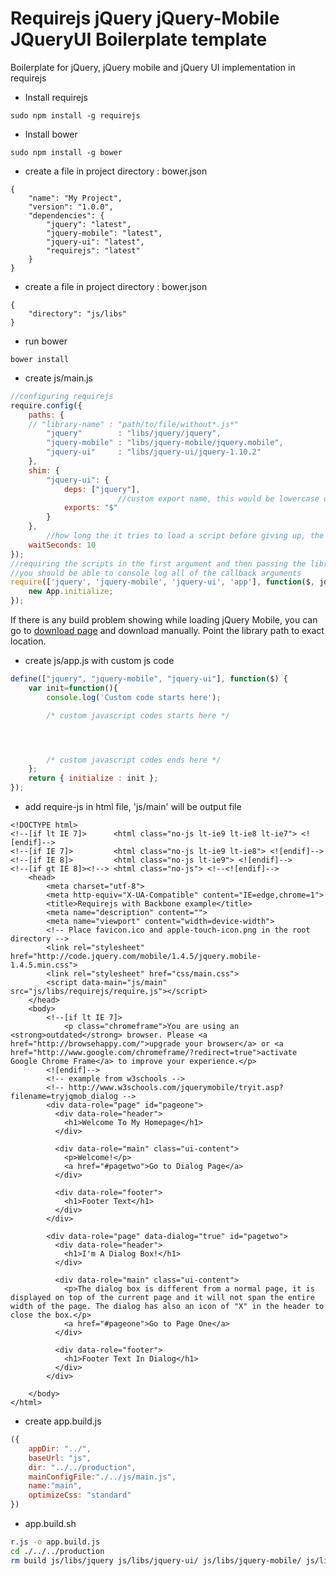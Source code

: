 Requirejs jQuery jQuery-Mobile JQueryUI Boilerplate template
==================================================

 Boilerplate for jQuery, jQuery mobile and jQuery UI implementation in requirejs

* Install requirejs
```
sudo npm install -g requirejs
```


* Install bower
```
sudo npm install -g bower
```

* create a file in project directory : bower.json
```
{
    "name": "My Project",
    "version": "1.0.0",
    "dependencies": {
        "jquery": "latest",
        "jquery-mobile": "latest",
        "jquery-ui": "latest",  
        "requirejs": "latest"
    }
}
```


* create a file in project directory : bower.json
```
{
    "directory": "js/libs"
}
```


* run bower
```
bower install
```

* create js/main.js
```javascript
//configuring requirejs
require.config({
    paths: {
    // "library-name" : "path/to/file/without*.js*"
        "jquery"		: "libs/jquery/jquery",
        "jquery-mobile"	: "libs/jquery-mobile/jquery.mobile",
        "jquery-ui"		: "libs/jquery-ui/jquery-1.10.2"
    },
    shim: {
        "jquery-ui": {
            deps: ["jquery"],
                        //custom export name, this would be lowercase otherwise
            exports: "$"
        }
    },
        //how long the it tries to load a script before giving up, the default is 7
    waitSeconds: 10
});
//requiring the scripts in the first argument and then passing the library namespaces into a callback
//you should be able to console log all of the callback arguments
require(['jquery', 'jquery-mobile', 'jquery-ui', 'app'], function($, jquerymobile, jqueryui, App){
    new App.initialize;
});
```
If there is any build problem showing while loading jQuery Mobile, you can go to [download page](http://jquerymobile.com/download/) and download manually. Point the library path to exact location.

* create js/app.js with custom js code
```javascript
define(["jquery", "jquery-mobile", "jquery-ui"], function($) {
    var init=function(){
    	console.log('Custom code starts here');

    	/* custom javascript codes starts here */




    	/* custom javascript codes ends here */
    };
    return { initialize : init };
});

```


* add require-js in html file, 'js/main' will be output file
```
<!DOCTYPE html>
<!--[if lt IE 7]>      <html class="no-js lt-ie9 lt-ie8 lt-ie7"> <![endif]-->
<!--[if IE 7]>         <html class="no-js lt-ie9 lt-ie8"> <![endif]-->
<!--[if IE 8]>         <html class="no-js lt-ie9"> <![endif]-->
<!--[if gt IE 8]><!--> <html class="no-js"> <!--<![endif]-->
    <head>
        <meta charset="utf-8">
        <meta http-equiv="X-UA-Compatible" content="IE=edge,chrome=1">
        <title>Requirejs with Backbone example</title>
        <meta name="description" content="">
        <meta name="viewport" content="width=device-width">
        <!-- Place favicon.ico and apple-touch-icon.png in the root directory -->
        <link rel="stylesheet" href="http://code.jquery.com/mobile/1.4.5/jquery.mobile-1.4.5.min.css">
        <link rel="stylesheet" href="css/main.css">
        <script data-main="js/main" src="js/libs/requirejs/require.js"></script>
    </head>
    <body>
        <!--[if lt IE 7]>
            <p class="chromeframe">You are using an <strong>outdated</strong> browser. Please <a href="http://browsehappy.com/">upgrade your browser</a> or <a href="http://www.google.com/chromeframe/?redirect=true">activate Google Chrome Frame</a> to improve your experience.</p>
        <![endif]-->
        <!-- example from w3schools -->
        <!-- http://www.w3schools.com/jquerymobile/tryit.asp?filename=tryjqmob_dialog -->
        <div data-role="page" id="pageone">
          <div data-role="header">
            <h1>Welcome To My Homepage</h1>
          </div>

          <div data-role="main" class="ui-content">
            <p>Welcome!</p>
            <a href="#pagetwo">Go to Dialog Page</a>
          </div>

          <div data-role="footer">
            <h1>Footer Text</h1>
          </div>
        </div> 

        <div data-role="page" data-dialog="true" id="pagetwo">
          <div data-role="header">
            <h1>I'm A Dialog Box!</h1>
          </div>

          <div data-role="main" class="ui-content">
            <p>The dialog box is different from a normal page, it is displayed on top of the current page and it will not span the entire width of the page. The dialog has also an icon of "X" in the header to close the box.</p>
            <a href="#pageone">Go to Page One</a>
          </div>

          <div data-role="footer">
            <h1>Footer Text In Dialog</h1>
          </div>
        </div> 

    </body>
</html>
```

* create app.build.js
```javascript
({
	appDir: "../",
	baseUrl: "js",
	dir: "../../production",
	mainConfigFile:"./../js/main.js",
	name:"main",
	optimizeCss: "standard"
})
```

* app.build.sh
```sh
r.js -o app.build.js 
cd ./../../production
rm build js/libs/jquery js/libs/jquery-ui/ js/libs/jquery-mobile/ js/libs/jquery-ui-tabs/ -r
```
